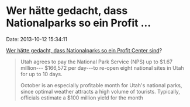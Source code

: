 Wer hätte gedacht, dass Nationalparks so ein Profit \...
========================================================

Date: 2013-10-12 15:34:11

[Wer hätte gedacht, dass Nationalparks so ein Profit Center
sind](http://edition.cnn.com/2013/10/11/us/utah-parks-reopen/)?

> Utah agrees to pay the National Park Service (NPS) up to \$1.67
> million--- \$166,572 per day---to re-open eight national sites in Utah
> for up to 10 days.
>
> October is an especially profitable month for Utah\'s national parks,
> since optimal weather attracts a high volume of tourists. Typically,
> officials estimate a \$100 million yield for the month
